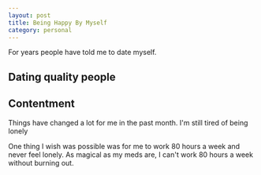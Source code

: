 ```yaml
---
layout: post
title: Being Happy By Myself
category: personal
---
```


For years people have told me to date myself. 

## Dating quality people



## Contentment

Things have changed a lot for me in the past month. I'm still tired of being lonely

One thing I wish was possible was for me to work 80 hours a week and never feel lonely. As magical as my meds are, I can't work 80 hours a week without burning out. 